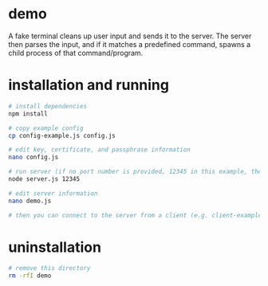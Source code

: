 # demo

A fake terminal cleans up user input and sends it to the server. The server then parses the input, and if it matches a predefined command, spawns a child process of that command/program.

# installation and running

```sh
# install dependencies
npm install

# copy example config
cp config-example.js config.js

# edit key, certificate, and passphrase information
nano config.js

# run server (if no port number is provided, 12345 in this example, the server will default to port 8181)
node server.js 12345

# edit server information
nano demo.js

# then you can connect to the server from a client (e.g. client-example.html) 
```

# uninstallation

```sh
# remove this directory
rm -rfI demo
```
